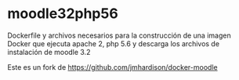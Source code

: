 # moodle32php56
Dockerfile y archivos necesarios para la construcción de una imagen Docker que ejecuta apache 2, php 5.6 y descarga los archivos de instalación de moodle 3.2

Este es un fork de https://github.com/jmhardison/docker-moodle

